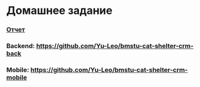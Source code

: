 # Домашнее задание
### [Отчет](https://github.com/victobes/BMSTU-IU5/blob/main/Term3/COURSE_PCPL_2023/Homework/%D0%91%D0%B5%D1%81%D0%BF%D0%B0%D0%BB%D0%BE%D0%B2%D0%B0_%D0%98%D0%A35-33%D0%91_%D0%94%D0%97_%D0%BE%D1%82%D1%87%D0%B5%D1%82_%D0%9F%D0%B8%D0%9A%D0%AF%D0%9F.pdf) 
### Backend: <https://github.com/Yu-Leo/bmstu-cat-shelter-crm-back> 
### Mobile: <https://github.com/Yu-Leo/bmstu-cat-shelter-crm-mobile> 


